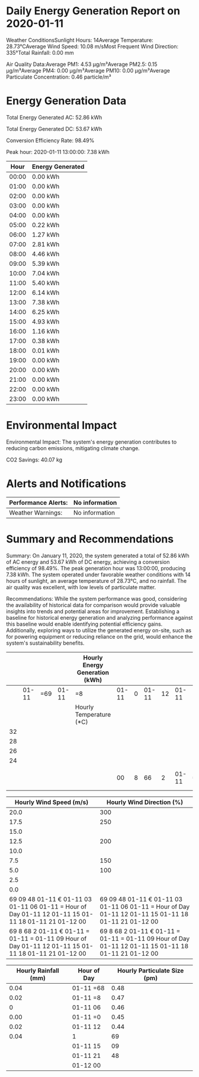 # Daily Energy Generation Report on 2020-01-11

Weather ConditionsSunlight Hours: 14Average Temperature: 28.73°CAverage Wind Speed: 10.08 m/sMost Frequent Wind Direction: 335°Total Rainfall: 0.00 mm

Air Quality Data:Average PM1: 4.53 μg/m³Average PM2.5: 0.15 μg/m³Average PM4: 0.00 μg/m³Average PM10: 0.00 μg/m³Average Particulate Concentration: 0.46 particle/m³

# Energy Generation Data

Total Energy Generated AC: 52.86 kWh

Total Energy Generated DC: 53.67 kWh

Conversion Efficiency Rate: 98.49%

Peak hour: 2020-01-11 13:00:00: 7.38 kWh

|Hour|Energy Generated|
|---|---|
|00:00|0.00 kWh|
|01:00|0.00 kWh|
|02:00|0.00 kWh|
|03:00|0.00 kWh|
|04:00|0.00 kWh|
|05:00|0.22 kWh|
|06:00|1.27 kWh|
|07:00|2.81 kWh|
|08:00|4.46 kWh|
|09:00|5.39 kWh|
|10:00|7.04 kWh|
|11:00|5.40 kWh|
|12:00|6.14 kWh|
|13:00|7.38 kWh|
|14:00|6.25 kWh|
|15:00|4.93 kWh|
|16:00|1.16 kWh|
|17:00|0.38 kWh|
|18:00|0.01 kWh|
|19:00|0.00 kWh|
|20:00|0.00 kWh|
|21:00|0.00 kWh|
|22:00|0.00 kWh|
|23:00|0.00 kWh|

# Environmental Impact

Environmental Impact: The system's energy generation contributes to reducing carbon emissions, mitigating climate change.

CO2 Savings:
40.07 kg

# Alerts and Notifications

|Performance Alerts:|No information|
|---|---|
|Weather Warnings:|No information|

# Summary and Recommendations

Summary: On January 11, 2020, the system generated a total of 52.86 kWh of AC energy and 53.67 kWh of DC energy, achieving a conversion efficiency of 98.49%. The peak generation hour was 13:00:00, producing 7.38 kWh. The system operated under favorable weather conditions with 14 hours of sunlight, an average temperature of 28.73°C, and no rainfall. The air quality was excellent, with low levels of particulate matter.

Recommendations: While the system performance was good, considering the availability of historical data for comparison would provide valuable insights into trends and potential areas for improvement. Establishing a baseline for historical energy generation and analyzing performance against this baseline would enable identifying potential efficiency gains. Additionally, exploring ways to utilize the generated energy on-site, such as for powering equipment or reducing reliance on the grid, would enhance the system's sustainability benefits.

| | | | |Hourly Energy Generation (kWh)| | | | | | | | | | | | | | | | | | | | | |
|---|---|---|---|---|---|---|---|---|---|---|---|---|---|---|---|---|---|---|---|---|---|---|---|---|---|
| |01-11|=69|01-11|=8|01-11|0|01-11|12|01-11|18|01-11|21|01-12|00| | | | | | | | | | | |
| | | | |Hourly Temperature (*C)| | | | | | | | | | | | | | | | | | | | | |
|32| | | | | | | | | | | | | | | | | | | | | | | | | |
|28| | | | | | | | | | | | | | | | | | | | | | | | | |
|26| | | | | | | | | | | | | | | | | | | | | | | | | |
|24| | | | | | | | | | | | | | | | | | | | | | | | | |
| | | | | |00|8|66|2|01-11|€|01-11|=|01-11|=|01-11|09|Hour of Day|01-11|12|01-11|18|01-11|21|01-12|00|

|Hourly Wind Speed (m/s)|Hourly Wind Direction (%)|
|---|---|
|20.0|300|
|17.5|250|
|15.0| |
|12.5|200|
|10.0| |
|7.5|150|
|5.0|100|
|2.5| |
|0.0| |
|69 09 48 01-11 € 01-11 03 01-11 06 01-11 = Hour of Day 01-11 12 01-11 15 01-11 18 01-11 21 01-12 00|69 09 48 01-11 € 01-11 03 01-11 06 01-11 = Hour of Day 01-11 12 01-11 15 01-11 18 01-11 21 01-12 00|
|69 8 68 2 01-11 € 01-11 = 01-11 = 01-11 09 Hour of Day 01-11 12 01-11 15 01-11 18 01-11 21 01-12 00|69 8 68 2 01-11 € 01-11 = 01-11 = 01-11 09 Hour of Day 01-11 12 01-11 15 01-11 18 01-11 21 01-12 00|

|Hourly Rainfall (mm)|Hour of Day|Hourly Particulate Size (pm)|
|---|---|---|
|0.04|01-11 =68|0.48|
|0.02|01-11 =8|0.47|
|0|01-11 06|0.46|
|0.00|01-11 =0|0.45|
|0.02|01-11 12|0.44|
|0.04|1|69|
| |01-11 15|09|
| |01-11 21|48|
| |01-12 00| |